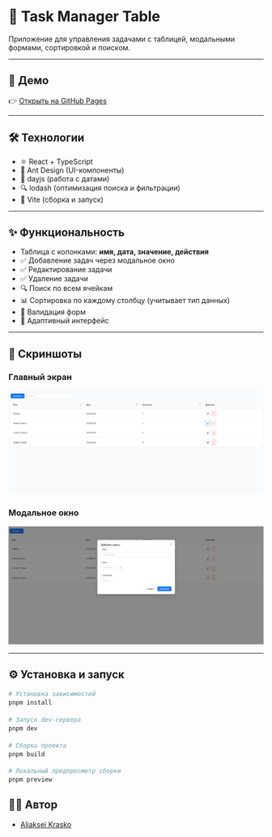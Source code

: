 # 📝 Task Manager Table

Приложение для управления задачами с таблицей, модальными формами, сортировкой и поиском.  


---

## 🚀 Демо

👉 [Открыть на GitHub Pages](https://aliakseikrasko.github.io/task_table/)

---

## 🛠️ Технологии

- ⚛️ React + TypeScript
- 🎨 Ant Design (UI-компоненты)
- 📅 dayjs (работа с датами)
- 🔍 lodash (оптимизация поиска и фильтрации)
- 🚀 Vite (сборка и запуск)

---

## ✨ Функциональность

- Таблица с колонками: **имя, дата, значение, действия**
- ✅ Добавление задач через модальное окно
- ✅ Редактирование задачи
- ✅ Удаление задачи
- 🔍 Поиск по всем ячейкам
- 📊 Сортировка по каждому столбцу (учитывает тип данных)
- 🎨 Валидация форм
- 📱 Адаптивный интерфейс

---

## 📸 Скриншоты

### Главный экран
![Таблица задач](./screenshots/screen1.png)

### Модальное окно
![Модалка](./screenshots/screen2.png)

---

## ⚙️ Установка и запуск

```bash
# Установка зависимостей
pnpm install

# Запуск dev-сервера
pnpm dev

# Сборка проекта
pnpm build

# Локальный предпросмотр сборки
pnpm preview
```

## 👨‍💻 Автор

- [Aliaksei Krasko](https://github.com/aliakseikrasko)